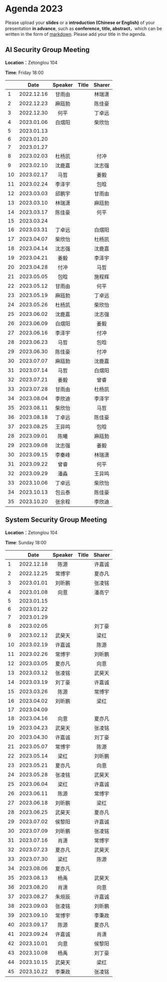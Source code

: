 

# Agenda 2023
Please upload your **slides** or a **introduction (Chinese or English)** of your presentation **in advance**,
such as **conference, title, abstract**，which can be written in the form of [markdown](http://sspai.com/25137). Please add your title in the agenda.


## AI Security Group Meeting
**Location**：Zetonglou 104

**Time**: Friday 18:00

<div id="ai-sec">

||Date|Speaker|Title|Sharer|
|---|:---:|:---:|:---:|:---:| 
|1|2022.12.16|甘雨由||林瑞潇|
|2|2022.12.23|麻瓯勃||陈佳豪|
|3|2022.12.30|何平||丁卓远|
|4|2023.01.06|白熠阳||柴欣怡|
|5|2023.01.13||||
|6|2023.01.20||||
|7|2023.01.27||||
|8|2023.02.03|杜杨凯||付冲|
|9|2023.02.10|沈鹿嘉||沈志强|
|10|2023.02.17|马哲||姜毅|
|11|2023.02.24|李泽宇||包晗|
|12|2023.03.03|邱鹏宇||甘雨由|
|13|2023.03.10|林瑞潇||麻瓯勃|
|14|2023.03.17|陈佳豪||何平|
|15|2023.03.24||||
|16|2023.03.31|丁卓远||白熠阳|
|17|2023.04.07|柴欣怡||杜杨凯|
|18|2023.04.14|沈志强||沈鹿嘉|
|19|2023.04.21|姜毅||李泽宇|
|20|2023.04.28|付冲||马哲|
|21|2023.05.05|包晗||施程辉|
|22|2023.05.12|甘雨由||何平|
|23|2023.05.19|麻瓯勃||丁卓远|
|24|2023.05.26|杜杨凯||柴欣怡|
|25|2023.06.02|沈鹿嘉||沈志强|
|26|2023.06.09|白熠阳||姜毅|
|27|2023.06.16|李泽宇||付冲|
|28|2023.06.23|马哲||包晗|
29|2023.06.30|陈佳豪||付冲|
|30|2023.07.07|麻瓯勃||沈鹿嘉|
|31|2023.07.14|马哲||白熠阳|
|32|2023.07.21|姜毅||曾睿|
|33|2023.07.28|甘雨由||杜杨凯|
|34|2023.08.04|李欣迪||李泽宇|
|35|2023.08.11|柴欣怡||马哲|
|36|2023.08.18|丁卓远||陈佳豪|
|37|2023.08.25|王异鸣||包晗|
|28|2023.09.01|陈曦||麻瓯勃|
|29|2023.09.08|沈志强||姜毅|
|30|2023.09.15|李秦峰||林瑞潇|
|31|2023.09.22|曾睿||何平|
|32|2023.09.29|潘淼||王异鸣|
|33|2023.10.06|丁卓远||柴欣怡|
|34|2023.10.13|包云泰||陈佳豪|
|35|2023.10.20|张余程||李欣迪|


<!--
pending: 
except: ['张曜', '王博', '杜林康', '虞楚尔', '杜天宇', '王粒', '伍一鸣', '张云若', '高向珊', '唐嘉蔚', '施程辉', ]
in: ['李泽宇', '甘雨由', '林瑞潇', '付之笑', '包晗', '何平', '邱鹏宇', '马哲', '白熠阳', '姜毅', '段宇萱', '沈鹿嘉', '杜杨凯', '付冲', '麻瓯博', '叶童', '沈志强', '柴欣怡', '丁卓远', '陈佳豪']

-->
</div>

## System Security Group Meeting
**Location**：Zetonglou 104

**Time**: Sunday 18:00

<div id="system-sec">

||Date|Speaker|Title|Sharer|
|---|:---:|:---:|:---:|:---:|
|1|2022.12.18|陈源||许嘉诚|
|2|2022.12.25|常博宇||夏亦凡|
|3|2023.01.01|刘昕鹏||张凌铭|
|4|2023.01.08|向意||潘高宁|
|5|2023.01.15||||
|6|2023.01.22||||
|7|2023.01.29||||
|8|2023.02.05|||刘丁豪|
|9|2023.02.12|武昊天||梁红|
|10|2023.02.19|许嘉诚||陈源|
|11|2023.02.26|常博宇||刘昕鹏|
|12|2023.03.05|夏亦凡||向意|
|13|2023.03.12|张凌铭||武昊天|
|14|2023.03.19|刘丁豪||许嘉诚|
|15|2023.03.26|陈源||常博宇|
|16|2023.04.02|刘昕鹏||梁红|
|17|2023.04.09|||
|18|2023.04.16|向意||夏亦凡|
|19|2023.04.23|武昊天||张凌铭|
|20|2023.04.30|许嘉诚||刘丁豪|
|21|2023.05.07|常博宇||陈源|
|22|2023.05.14|梁红||刘昕鹏|
|23|2023.05.21|夏亦凡||向意|
|24|2023.05.28|张凌铭||武昊天|
|25|2023.06.04|梁红||许嘉诚|
|26|2023.06.11|陈源||常博宇|
|27|2023.06.18|刘昕鹏||梁红|
|28|2023.06.25|武昊天||夏亦凡|
|29|2023.07.02|侯黎阳||许嘉诚|
|30|2023.07.09|刘昕鹏||张凌铭|
|31|2023.07.16|肖潇||常博宇|
|32|2023.07.23|夏亦凡||武昊天|
|33|2023.07.30|梁红||陈源|
|34|2023.08.06|夏亦凡|||
|35|2023.08.13|杨禹||武昊天|
|36|2023.08.20|肖潇||向意|
|37|2023.08.27|朱烜辰||许嘉诚|
|38|2023.09.03|张凌铭||刘昕鹏|
|39|2023.09.10|常博宇||李秉政|
|40|2023.09.17|陈源||夏亦凡|
|41|2023.09.24|许嘉诚||肖潇|
|42|2023.10.01|向意||侯黎阳|
|43|2023.10.08|杨禹||刘丁豪|
|44|2023.10.15|武昊天||梁红|
|45|2023.10.22|李秉政||张凌铭|


<!--
pending: 
except: ['卢令令',]
in: ['刘丁豪', '许嘉诚', '夏亦凡', '刘昕鹏', '梁红', '常博宇', '侯黎阳', '向意', '张凌铭', '陈源', '王琴应', '潘高宁', '陈安莹', '武昊天']
-->
  
</div>


